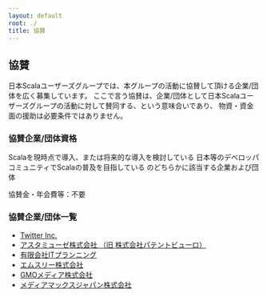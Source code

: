 ```yaml
---
layout: default
root: ./
title: 協賛
---
```


## 協賛

日本Scalaユーザーズグループでは、本グループの活動に協賛して頂ける企業/団体を広く募集しています。
ここで言う協賛は、企業/団体として日本Scalaユーザーズグループの活動に対して賛同する、という意味合いであり、
物資・資金面の援助は必要条件ではありません。

### 協賛企業/団体資格

Scalaを現時点で導入、または将来的な導入を検討している
日本等のデベロッパコミュニティでScalaの普及を目指している
のどちらかに該当する企業および団体

協賛金・年会費等：不要

### 協賛企業/団体一覧

* [Twitter Inc.](http://twitter.com/about)
* [アスタミューゼ株式会社 （旧 株式会社パテントビューロ）](http://www.patentbureau.co.jp/)
* [有限会社ITプランニング](http://www.itpl.co.jp/)
* [エムスリー株式会社](http://corporate.m3.com/)
* [GMOメディア株式会社](http://www.gmo-media.jp/)
* [メディアマックスジャパン株式会社](http://www.mmj.ne.jp/)